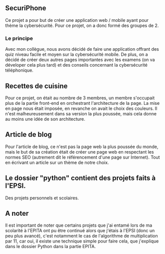 ## SecuriPhone
Ce projet a pour but de créer une application web / mobile ayant pour thème la cybersécurité. Pour ce projet, on a donc formé
des groupes de 2.

### Le principe
Avec mon collègue, nous avons décidé de faire une application offrant des quiz niveau facile et moyen sur la cybersécurité
mobile. De plus, on a décidé de créer deux autres pages importantes avec les examens (on va déveloper cela plus tard) et des 
conseils concernant la cybersécurité téléphonique.

## Recettes de cuisine
Pour ce projet, on était au nombre de 3 membres, un membre s'occupait plus de la partie front-end en orchestrant
l'architecture de la page. La mise en page nous était imposée, en revanche on avait le choix des couleurs.
Il n'est malheureusement dans sa version la plus poussée, mais cela donne au moins une idée de son architecture.

## Article de blog
Pour l'article de blog, ce n'est pas la page web la plus poussée du monde, mais le but de sa création était de créer 
une page web en respectant les normes SEO (autrement dit le référencement d'une page sur Internet). Tout en écrivant 
un article sur un thème de notre choix.

## Le dossier "python" contient des projets faits à l'EPSI. 
Des projets personnels et scolaires.

## A noter
Il est important de noter que certains projets que j'ai entamé lors de ma scolarité à l'EPITA ont pu être continué alors
que j'étais à l'EPSI (donc un peu plus avancé), c'est notamment le cas de l'algorithme de multiplication par 11, car oui,
il existe une technique simple pour faire cela, que j'explique dans le dossier Python dans la partie EPITA.

